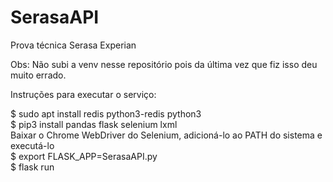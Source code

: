 # SerasaAPI
Prova técnica Serasa Experian

Obs: Não subi a venv nesse repositório pois da última vez que fiz isso deu muito errado.

Instruções para executar o serviço:

$ sudo apt install redis python3-redis python3<br />
$ pip3 install pandas flask selenium lxml<br />
Baixar o Chrome WebDriver do Selenium, adicioná-lo ao PATH do sistema e executá-lo<br />
$ export FLASK_APP=SerasaAPI.py<br />
$ flask run<br />
